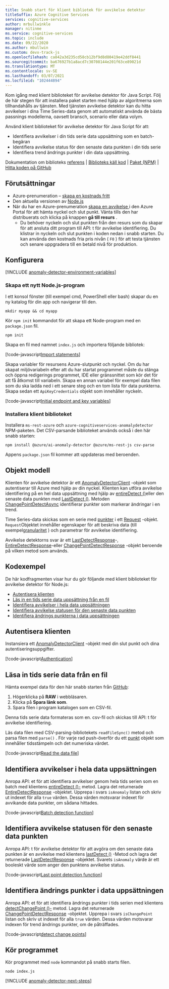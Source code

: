 ```yaml
---
title: Snabb start för klient bibliotek för avvikelse detektor
titleSuffix: Azure Cognitive Services
services: cognitive-services
author: mrbullwinkle
manager: nitinme
ms.service: cognitive-services
ms.topic: include
ms.date: 09/22/2020
ms.author: mbullwin
ms.custom: devx-track-js
ms.openlocfilehash: ca842a3d235cd58cb12bf9d8d80419e42ddf8441
ms.sourcegitcommit: ba676927b1a8acd7c30708144e201f63ce89021d
ms.translationtype: MT
ms.contentlocale: sv-SE
ms.lasthandoff: 03/07/2021
ms.locfileid: "102444894"
---
```

Kom igång med klient biblioteket för avvikelse detektor för Java Script. Följ de här stegen för att installera paket starten med hjälp av algoritmerna som tillhandahålls av tjänsten. Med tjänsten avvikelse detektor kan du hitta avvikelser i dina Time Series-data genom att automatiskt använda de bästa passnings modellerna, oavsett bransch, scenario eller data volym.

Använd klient biblioteket för avvikelse detektor för Java Script för att:

* Identifiera avvikelser i din tids serie data uppsättning som en batch-begäran
* Identifiera avvikelse status för den senaste data punkten i din tids serie
* Identifiera trend ändrings punkter i din data uppsättning.

Dokumentation om biblioteks [referens](https://go.microsoft.com/fwlink/?linkid=2090788)  |  [Biblioteks käll kod](https://github.com/Azure/azure-sdk-for-net/tree/master/sdk/cognitiveservices/AnomalyDetector)  |  [Paket (NPM)](https://www.npmjs.com/package/%40azure/ai-anomaly-detector)  |  [Hitta koden på GitHub](https://github.com/Azure-Samples/cognitive-services-quickstart-code/tree/master/javascript/AnomalyDetector)

## <a name="prerequisites"></a>Förutsättningar

* Azure-prenumeration – [skapa en kostnads fritt](https://azure.microsoft.com/free/cognitive-services)
* Den aktuella versionen av [Node.js](https://nodejs.org/)
* När du har en Azure-prenumeration <a href="https://ms.portal.azure.com/#create/Microsoft.CognitiveServicesAnomalyDetector"  title=" skapar du en avvikelse detektor resurs "  target="_blank"> skapa en avvikelse </a> i den Azure Portal för att hämta nyckel och slut punkt. Vänta tills den har distribuerats och klicka på knappen **gå till resurs** .
    * Du behöver nyckeln och slut punkten från den resurs som du skapar för att ansluta ditt program till API: t för avvikelse identifiering. Du klistrar in nyckeln och slut punkten i koden nedan i snabb starten.
    Du kan använda den kostnads fria pris nivån ( `F0` ) för att testa tjänsten och senare uppgradera till en betald nivå för produktion.

## <a name="setting-up"></a>Konfigurera

[!INCLUDE [anomaly-detector-environment-variables](../environment-variables.md)]

### <a name="create-a-new-nodejs-application"></a>Skapa ett nytt Node.js-program

I ett konsol fönster (till exempel cmd, PowerShell eller bash) skapar du en ny katalog för din app och navigerar till den. 

```console
mkdir myapp && cd myapp
```

Kör `npm init` kommandot för att skapa ett Node-program med en `package.json` fil. 

```console
npm init
```

Skapa en fil med namnet `index.js` och importera följande bibliotek:

[!code-javascript[Import statements](~/cognitive-services-quickstart-code/javascript/AnomalyDetector/anomaly_detector_quickstart.js?name=imports)]

Skapa variabler för resursens Azure-slutpunkt och nyckel. Om du har skapat miljövariabeln efter att du har startat programmet måste du stänga och öppna redigerings programmet, IDE eller gränssnittet som kör det för att få åtkomst till variabeln. Skapa en annan variabel för exempel data filen som du ska ladda ned i ett senare steg och en tom lista för data punkterna. Skapa sedan ett `ApiKeyCredentials` objekt som innehåller nyckeln.

[!code-javascript[Initial endpoint and key variables](~/cognitive-services-quickstart-code/javascript/AnomalyDetector/anomaly_detector_quickstart.js?name=vars)]

### <a name="install-the-client-library"></a>Installera klient biblioteket

Installera `ms-rest-azure` och `azure-cognitiveservices-anomalydetector` NPM-paketen. Det CSV-parsande biblioteket används också i den här snabb starten:

```console
npm install @azure/ai-anomaly-detector @azure/ms-rest-js csv-parse
```

Appens `package.json` fil kommer att uppdateras med beroenden.

## <a name="object-model"></a>Objekt modell

Klienten för avvikelse detektor är ett [AnomalyDetectorClient](/javascript/api/@azure/cognitiveservices-anomalydetector/anomalydetectorclient) -objekt som autentiserar till Azure med hjälp av din nyckel. Klienten kan utföra avvikelse identifiering på en hel data uppsättning med hjälp av [entireDetect ()](/javascript/api/@azure/cognitiveservices-anomalydetector/anomalydetectorclient#entiredetect-request--servicecallback-entiredetectresponse--)eller den senaste data punkten med [LastDetect ()](/javascript/api/@azure/cognitiveservices-anomalydetector/anomalydetectorclient#lastdetect-request--msrest-requestoptionsbase-). Metoden [ChangePointDetectAsync](https://go.microsoft.com/fwlink/?linkid=2090788) identifierar punkter som markerar ändringar i en trend. 

Time Series-data skickas som en serie med [punkter](/javascript/api/@azure/cognitiveservices-anomalydetector/point) i ett [Request](/javascript/api/@azure/cognitiveservices-anomalydetector/request) -objekt. `Request`Objektet innehåller egenskaper för att beskriva data (till exempel[granularitet](/javascript/api/@azure/cognitiveservices-anomalydetector/request#granularity) ) och parametrar för avvikelse identifiering. 

Avvikelse detektorns svar är ett [LastDetectResponse](/javascript/api/@azure/cognitiveservices-anomalydetector/lastdetectresponse)-, [EntireDetectResponse](/javascript/api/@azure/cognitiveservices-anomalydetector/entiredetectresponse)-eller [ChangePointDetectResponse](https://go.microsoft.com/fwlink/?linkid=2090788) -objekt beroende på vilken metod som används. 

## <a name="code-examples"></a>Kodexempel 

De här kodfragmenten visar hur du gör följande med klient biblioteket för avvikelse detektor för Node.js:

* [Autentisera klienten](#authenticate-the-client)
* [Läs in en tids serie data uppsättning från en fil](#load-time-series-data-from-a-file)
* [Identifiera avvikelser i hela data uppsättningen](#detect-anomalies-in-the-entire-data-set) 
* [Identifiera avvikelse statusen för den senaste data punkten](#detect-the-anomaly-status-of-the-latest-data-point)
* [Identifiera ändrings punkterna i data uppsättningen](#detect-change-points-in-the-data-set)

## <a name="authenticate-the-client"></a>Autentisera klienten

Instansiera ett [AnomalyDetectorClient](/javascript/api/@azure/cognitiveservices-anomalydetector/anomalydetectorclient) -objekt med din slut punkt och dina autentiseringsuppgifter.

[!code-javascript[Authentication](~/cognitive-services-quickstart-code/javascript/AnomalyDetector/anomaly_detector_quickstart.js?name=authentication)]

## <a name="load-time-series-data-from-a-file"></a>Läsa in tids serie data från en fil

Hämta exempel data för den här snabb starten från [GitHub](https://github.com/Azure-Samples/cognitive-services-quickstart-code/blob/master/javascript/AnomalyDetector/request-data.csv):
1. Högerklicka på **RAW** i webbläsaren.
2. Klicka på **Spara länk som**.
3. Spara filen i program katalogen som en CSV-fil.

Denna tids serie data formateras som en. csv-fil och skickas till API: t för avvikelse identifiering.

Läs data filen med CSV-parsing-bibliotekets `readFileSync()` metod och parsa filen med `parse()` . För varje rad push-överför du ett [punkt](/javascript/api/@azure/cognitiveservices-anomalydetector/point) objekt som innehåller tidsstämpeln och det numeriska värdet.

[!code-javascript[Read the data file](~/cognitive-services-quickstart-code/javascript/AnomalyDetector/anomaly_detector_quickstart.js?name=readFile)]

## <a name="detect-anomalies-in-the-entire-data-set"></a>Identifiera avvikelser i hela data uppsättningen 

Anropa API: et för att identifiera avvikelser genom hela tids serien som en batch med klientens [entireDetect ()-](/javascript/api/@azure/cognitiveservices-anomalydetector/anomalydetectorclient#entiredetect-request--msrest-requestoptionsbase-) metod. Lagra det returnerade [EntireDetectResponse](/javascript/api/@azure/cognitiveservices-anomalydetector/entiredetectresponse) -objektet. Upprepa i svars `isAnomaly` listan och skriv ut indexet för alla `true` värden. Dessa värden motsvarar indexet för avvikande data punkter, om sådana hittades.

[!code-javascript[Batch detection function](~/cognitive-services-quickstart-code/javascript/AnomalyDetector/anomaly_detector_quickstart.js?name=batchCall)]

## <a name="detect-the-anomaly-status-of-the-latest-data-point"></a>Identifiera avvikelse statusen för den senaste data punkten

Anropa API: t för avvikelse detektor för att avgöra om den senaste data punkten är en avvikelse med klientens [lastDetect ()](/javascript/api/@azure/cognitiveservices-anomalydetector/anomalydetectorclient#lastdetect-request--msrest-requestoptionsbase-) -Metod och lagra det returnerade [LastDetectResponse](/javascript/api/@azure/cognitiveservices-anomalydetector/lastdetectresponse) -objektet. Svarets `isAnomaly` värde är ett booleskt värde som anger den punktens avvikelse status.  

[!code-javascript[Last point detection function](~/cognitive-services-quickstart-code/javascript/AnomalyDetector/anomaly_detector_quickstart.js?name=lastDetection)]

## <a name="detect-change-points-in-the-data-set"></a>Identifiera ändrings punkter i data uppsättningen

Anropa API: et för att identifiera ändrings punkter i tids serien med klientens [detectChangePoint ()-](https://go.microsoft.com/fwlink/?linkid=2090788) metod. Lagra det returnerade [ChangePointDetectResponse](https://go.microsoft.com/fwlink/?linkid=2090788) -objektet. Upprepa i svars `isChangePoint` listan och skriv ut indexet för alla `true` värden. Dessa värden motsvarar indexen för trend ändrings punkter, om de påträffades.

[!code-javascript[detect change points](~/cognitive-services-quickstart-code/javascript/AnomalyDetector/anomaly_detector_quickstart.js?name=changePointDetection)]

## <a name="run-the-application"></a>Kör programmet

Kör programmet med `node` kommandot på snabb starts filen.

```console
node index.js
```

[!INCLUDE [anomaly-detector-next-steps](../quickstart-cleanup-next-steps.md)]
